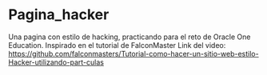 # Pagina_hacker
Una pagina con estilo de hacking, practicando para el reto de Oracle One Education.
Inspirado en el tutorial de FalconMaster
Link del video: https://github.com/falconmasters/Tutorial-como-hacer-un-sitio-web-estilo-Hacker-utilizando-part-culas
